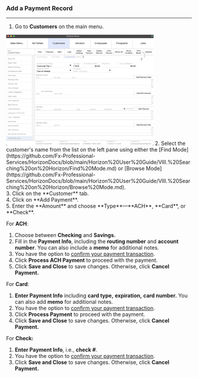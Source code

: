 ### Add a Payment Record
_____________________

1. Go to **Customers** on the main menu. 

<img src="https://github.com/Fx-Professional-Services/HorizonDocs/blob/main/assets/11_create_payment_record.png" width="400" height="300">
2. Select the customer's name from the list on the left pane using either the [Find Mode](https://github.com/Fx-Professional-Services/HorizonDocs/blob/main/Horizon%20User%20Guide/VIII.%20Searching%20on%20Horizon/Find%20Mode.md) or [Browse Mode](https://github.com/Fx-Professional-Services/HorizonDocs/blob/main/Horizon%20User%20Guide/VIII.%20Searching%20on%20Horizon/Browse%20Mode.md). <br>
3. Click on the **Customer** tab. <br>
4. Click on **Add Payment**. <br>
5. Enter the **Amount** and choose **Type**—**ACH**, **Card**, or **Check**. <br>

For **ACH**: 
1. Choose between **Checking** and **Savings.**
2. Fill in the **Payment Info**, including the **routing number** and **account number**. You can also include a **memo** for additional notes. 
3. You have the option to [confirm your payment transaction](Confirm%20a%20Payment%20Record.md).
4. Click **Process ACH Payment** to proceed with the payment. 
5. Click **Save and Close** to save changes. Otherwise, click **Cancel Payment.**

For **Card**:
1. **Enter Payment Info** including **card type,** **expiration,** **card number.** You can also add **memo** for additional notes. 
2. You have the option to [confirm your payment transaction](Confirm%20a%20Payment%20Record.md).
3. Click **Process Payment** to proceed with the payment. 
4. Click **Save and Close** to save changes. Otherwise, click **Cancel Payment.**

For **Check:**
1. **Enter Payment Info**, i.e., **check #**. 
2. You have the option to [confirm your payment transaction](Confirm%20a%20Payment%20Record.md).
3. Click **Save and Close** to save changes. Otherwise, click **Cancel Payment.**





